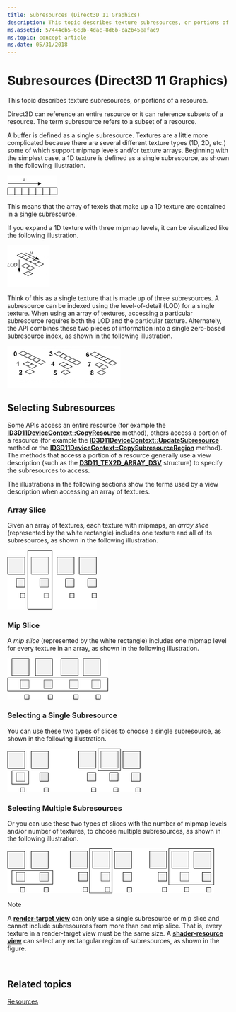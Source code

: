 ```yaml
---
title: Subresources (Direct3D 11 Graphics)
description: This topic describes texture subresources, or portions of a resource.
ms.assetid: 57444cb5-6c8b-4dac-8d6b-ca2b45eafac9
ms.topic: concept-article
ms.date: 05/31/2018
---
```


# Subresources (Direct3D 11 Graphics)

This topic describes texture subresources, or portions of a resource.

Direct3D can reference an entire resource or it can reference subsets of a resource. The term subresource refers to a subset of a resource.

A buffer is defined as a single subresource. Textures are a little more complicated because there are several different texture types (1D, 2D, etc.) some of which support mipmap levels and/or texture arrays. Beginning with the simplest case, a 1D texture is defined as a single subresource, as shown in the following illustration.

![illustration of a 1d texture](images/d3d10-1d-texture.png)

This means that the array of texels that make up a 1D texture are contained in a single subresource.

If you expand a 1D texture with three mipmap levels, it can be visualized like the following illustration.

![illustration of a 1d texture with three mipmap levels](images/d3d10-resource-texture1d.png)

Think of this as a single texture that is made up of three subresources. A subresource can be indexed using the level-of-detail (LOD) for a single texture. When using an array of textures, accessing a particular subresource requires both the LOD and the particular texture. Alternately, the API combines these two pieces of information into a single zero-based subresource index, as shown in the following illustration.

![illustration of a zero-based subresource index](images/d3d10-resource-texture1darray-sub-indexing.png)

## Selecting Subresources

Some APIs access an entire resource (for example the [**ID3D11DeviceContext::CopyResource**](/windows/desktop/api/D3D11/nf-d3d11-id3d11devicecontext-copyresource) method), others access a portion of a resource (for example the [**ID3D11DeviceContext::UpdateSubresource**](/windows/desktop/api/D3D11/nf-d3d11-id3d11devicecontext-updatesubresource) method or the [**ID3D11DeviceContext::CopySubresourceRegion**](/windows/desktop/api/D3D11/nf-d3d11-id3d11devicecontext-copysubresourceregion) method). The methods that access a portion of a resource generally use a view description (such as the [**D3D11\_TEX2D\_ARRAY\_DSV**](/windows/desktop/api/D3D11/ns-d3d11-d3d11_tex2d_array_dsv) structure) to specify the subresources to access.

The illustrations in the following sections show the terms used by a view description when accessing an array of textures.

### Array Slice

Given an array of textures, each texture with mipmaps, an *array slice* (represented by the white rectangle) includes one texture and all of its subresources, as shown in the following illustration.

![illustration of an array slice](images/d3d10-resource-array-slice.png)

### Mip Slice

A *mip slice* (represented by the white rectangle) includes one mipmap level for every texture in an array, as shown in the following illustration.

![illustration of a mip slice](images/d3d10-resource-mip-slice.png)

### Selecting a Single Subresource

You can use these two types of slices to choose a single subresource, as shown in the following illustration.

![illustration of choosing a subresource by using an array slice and a mip slice](images/d3d10-resource-subresources-1.png)

### Selecting Multiple Subresources

Or you can use these two types of slices with the number of mipmap levels and/or number of textures, to choose multiple subresources, as shown in the following illustration.

![illustration of choosing multiple subresource](images/d3d10-resource-subresources-2.png)

> [!Note]  
> A [**render-target view**](/windows/desktop/api/D3D11/ns-d3d11-d3d11_render_target_view_desc) can only use a single subresource or mip slice and cannot include subresources from more than one mip slice. That is, every texture in a render-target view must be the same size. A [**shader-resource view**](/windows/desktop/api/d3d11/ns-d3d11-d3d11_shader_resource_view_desc) can select any rectangular region of subresources, as shown in the figure.

 

## Related topics

<dl> <dt>

[Resources](overviews-direct3d-11-resources.md)
</dt> </dl>

 

 




